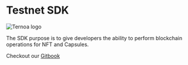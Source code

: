 # Testnet SDK

![Ternoa logo](https://user-images.githubusercontent.com/15839293/135729256-e05e614c-9359-424c-bb52-87b97d475ed9.png)

The SDK purpose is to give developers the ability to perform blockchain operations for NFT and Capsules.

Checkout our [Gitbook](https://ternoa-2.gitbook.io/sdk/)
